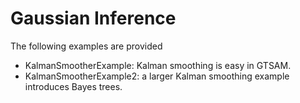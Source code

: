 # Gaussian Inference

The following examples are provided

- KalmanSmootherExample: Kalman smoothing is easy in GTSAM.
- KalmanSmootherExample2: a larger Kalman smoothing example introduces Bayes trees.

